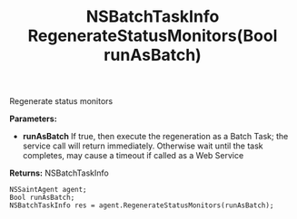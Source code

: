 ﻿---
uid: crmscript_ref_NSSaintAgent_RegenerateStatusMonitors
title: NSBatchTaskInfo RegenerateStatusMonitors(Bool runAsBatch)
intellisense: NSSaintAgent.RegenerateStatusMonitors
keywords: NSSaintAgent, RegenerateStatusMonitors
so.topic: reference
---

Regenerate status monitors

**Parameters:**
 - **runAsBatch** If true, then execute the regeneration as a Batch Task; the service call will return immediately. Otherwise wait until the task completes, may cause a timeout if called as a Web Service

**Returns:** NSBatchTaskInfo

```crmscript
NSSaintAgent agent;
Bool runAsBatch;
NSBatchTaskInfo res = agent.RegenerateStatusMonitors(runAsBatch);
```

